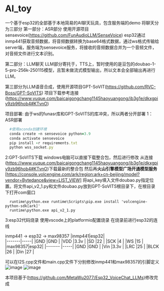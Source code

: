 # AI_toy
一个基于esp32的全部基于本地简易的AI聊天玩具，包含服务端的demo
将聊天分为三部分
第一部分：ASR部分 使用开源项目sensevoice(https://github.com/FunAudioLLM/SenseVoice)
esp32通过inmp441获取音频数据，将音频数据转换为base64格式数据，通过ws格式传输给server端，服务端为sensevoice服务，将接收的音频数据合并为一个音频文件，对音频文件进行文本识别。

第二部分：LLM聊天
LLM部分寄托于，TTS上，暂时使用的是豆包的doubao-1-5-pro-256k-250115模型，且暂未做流式模型输出，所以文本会全部输出再进行LLM。

第三部分为LLM语音合成，使用开源项目GPT-SoVIT(https://github.com/RVC-Boss/GPT-SoVITS)
项目下载参考连接(https://www.yuque.com/baicaigongchang1145haoyuangong/ib3g1e/dkxgpiy9zb96hob4#KTvnO)

项目部署:
由于ws的funasr库和GPT-SoVITS的库冲突，所以两者分开部署
1：ASR部署
```ruby
  #使用aconda创建环境
  conda create -n sensevoice python=3.9
  conda activate sensevoice
  pip install -r requirements.txt
  python wss_socket.py
```
2:GPT-SoVITS下载
windows电脑可以直接下载整合包，然后进行修改
从连接(https://www.yuque.com/baicaigongchang1145haoyuangong/ib3g1e/dkxgpiy9zb96hob4#KTvnO)下载最新的整合包
然后再**火山引擎模型广场开通模型服务**[https://console.volcengine.com/ark/region:ark+cn-beijing/model?vendor=Bytedance&view=LIST_VIEW]
将api_key填入文件doubao.py指定位置。将文件api_v2_1.py和文件doubao.py放到GPT-SoVITS根目录下，在根目录下打开com窗口
```
  runtime\python.exe runtime\Scripts\pip.exe install 'volcengine-python-sdk[ark]'
  runtime\python.exe api_v2_1.py
```
3:esp32代码烧录
使用vscode上的platformio配置烧录
在烧录前进行esp32的连线

inmp441 -> esp32 -> max98357
|inmp441|esp32|  
|-------|-----|
|GND    |GND  |
|VDD    |3.3v |
|SD     |22   |
|SCK    |4    |
|WS     |15   |
|max98357|esp32|
|------- |-----|
|GND     |GND  |
|Vin     |3.3v |
|LRC     |25   |
|BLCK    |26   |
|Din     |27   |


可以在I2S.cpp文件和main.cpp文件下分别修改inmp441和max98357的引脚定义
![image](https://github.com/user-attachments/assets/9267d6d4-a788-4c96-9956-8cf511b21bcc)
![image](https://github.com/user-attachments/assets/6fd8161c-65bc-45ad-b41e-949a7c53a48d)

本项目基于(https://github.com/MetaWu2077/Esp32_VoiceChat_LLMs)修改完成
